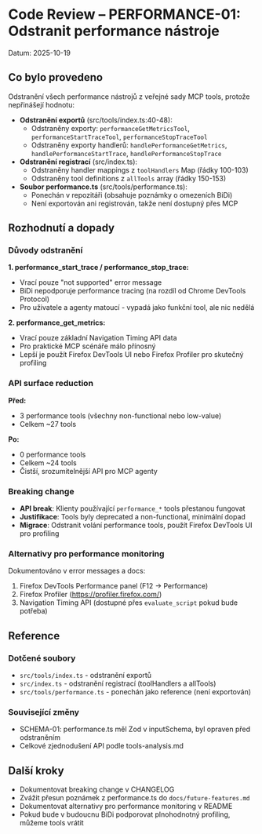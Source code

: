 # Code Review – PERFORMANCE-01: Odstranit performance nástroje

Datum: 2025-10-19

## Co bylo provedeno

Odstranění všech performance nástrojů z veřejné sady MCP tools, protože nepřinášejí hodnotu:

- **Odstranění exportů** (src/tools/index.ts:40-48):
  - Odstraněny exporty: `performanceGetMetricsTool`, `performanceStartTraceTool`, `performanceStopTraceTool`
  - Odstraněny exporty handlerů: `handlePerformanceGetMetrics`, `handlePerformanceStartTrace`, `handlePerformanceStopTrace`
- **Odstranění registrací** (src/index.ts):
  - Odstraněny handler mappings z `toolHandlers` Map (řádky 100-103)
  - Odstraněny tool definitions z `allTools` array (řádky 150-153)
- **Soubor performance.ts** (src/tools/performance.ts):
  - Ponechán v repozitáři (obsahuje poznámky o omezeních BiDi)
  - Není exportován ani registrován, takže není dostupný přes MCP

## Rozhodnutí a dopady

### Důvody odstranění

**1. performance_start_trace / performance_stop_trace:**
- Vrací pouze "not supported" error message
- BiDi nepodporuje performance tracing (na rozdíl od Chrome DevTools Protocol)
- Pro uživatele a agenty matoucí - vypadá jako funkční tool, ale nic nedělá

**2. performance_get_metrics:**
- Vrací pouze základní Navigation Timing API data
- Pro praktické MCP scénáře málo přínosný
- Lepší je použít Firefox DevTools UI nebo Firefox Profiler pro skutečný profiling

### API surface reduction
**Před:**
- 3 performance tools (všechny non-functional nebo low-value)
- Celkem ~27 tools

**Po:**
- 0 performance tools
- Celkem ~24 tools
- Čistší, srozumitelnější API pro MCP agenty

### Breaking change
- **API break**: Klienty používající `performance_*` tools přestanou fungovat
- **Justifikace**: Tools byly deprecated a non-functional, minimální dopad
- **Migrace**: Odstranit volání performance tools, použít Firefox DevTools UI pro profiling

### Alternativy pro performance monitoring
Dokumentováno v error messages a docs:
1. Firefox DevTools Performance panel (F12 → Performance)
2. Firefox Profiler (https://profiler.firefox.com/)
3. Navigation Timing API (dostupné přes `evaluate_script` pokud bude potřeba)

## Reference

### Dotčené soubory
- `src/tools/index.ts` - odstranění exportů
- `src/index.ts` - odstranění registrací (toolHandlers a allTools)
- `src/tools/performance.ts` - ponechán jako reference (není exportován)

### Související změny
- SCHEMA-01: performance.ts měl Zod v inputSchema, byl opraven před odstraněním
- Celkové zjednodušení API podle tools-analysis.md

## Další kroky

- Dokumentovat breaking change v CHANGELOG
- Zvážit přesun poznámek z performance.ts do `docs/future-features.md`
- Dokumentovat alternativy pro performance monitoring v README
- Pokud bude v budoucnu BiDi podporovat plnohodnotný profiling, můžeme tools vrátit

